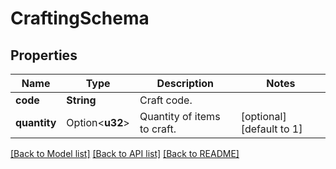 # CraftingSchema

## Properties

Name | Type | Description | Notes
------------ | ------------- | ------------- | -------------
**code** | **String** | Craft code. | 
**quantity** | Option<**u32**> | Quantity of items to craft. | [optional][default to 1]

[[Back to Model list]](../README.md#documentation-for-models) [[Back to API list]](../README.md#documentation-for-api-endpoints) [[Back to README]](../README.md)


